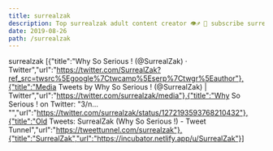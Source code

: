 ```yaml
---
title: surrealzak
description: Top surrealzak adult content creator 👁♐️ 👑 subscribe surrealzak to my porn site below IG surrealzak
date: 2019-08-26
path: /surrealzak
---
```


surrealzak
[{"title":"Why So Serious ! (@SurrealZak) · Twitter","url":"https://twitter.com/SurrealZak?ref_src=twsrc%5Egoogle%7Ctwcamp%5Eserp%7Ctwgr%5Eauthor"},{"title":"Media Tweets by Why So Serious ! (@SurrealZak) | Twitter","url":"https://twitter.com/surrealzak/media"},{"title":"Why So Serious ! on Twitter: \"3/n… \"","url":"https://twitter.com/surrealzak/status/1272193593768210432"},{"title":"Old Tweets: SurrealZak (Why So Serious !) - Tweet Tunnel","url":"https://tweettunnel.com/surrealzak"},{"title":"SurrealZak","url":"https://incubator.netlify.app/u/SurrealZak"}]

